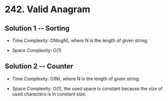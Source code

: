 # 242. Valid Anagram

## Solution 1 -- Sorting

* Time Complexity: ONlogN), where N is the length of given string.

* Space Complexity: O(1)

## Solution 2 -- Counter

* Time Complexity: O(N), where N is the length of given string.

* Space Complexity: O(1), the used space is constant because the size of used characters is in constant size.

